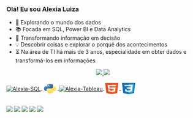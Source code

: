 ### Olá! Eu sou Alexia Luiza

- 🌟 Explorando o mundo dos dados
- 📚 Focada em SQL, Power BI e Data Analytics
- 🎨 Transformando informação em decisão
- 💡 Descobrir coisas e explorar o porquê dos acontecimentos
- ⏳ Na área de TI há mais de 3 anos, especialidade em obter dados e transformá-los em informações

<div align="center">
  <a href="https://github.com/AlexaCoast">
      <img height="180em" src="https://github-readme-stats.vercel.app/api?username=alexacoast&show_icons=true&theme=gruvbox&include_all_commits=true&count_private=true"/>
  <img height="180em" src="https://github-readme-stats.vercel.app/api/top-langs/?username=alexacoast&layout=compact&langs_count=7&theme=gruvbox"/>
</div>

<div style="display: inline_block"><br>
  <img align="center" alt="Alexia-SQL" height="30" width="40" src="https://cdn.jsdelivr.net/gh/devicons/devicon/icons/mysql/mysql-original.svg"> 
  <img align="center" alt="Alexia-Python" height="30" width="40" src="https://raw.githubusercontent.com/devicons/devicon/master/icons/python/python-original.svg">
  <img align="center" alt="Alexia-Tableau" height="30" width="40" src="https://cdn.worldvectorlogo.com/logos/tableau-software.svg">
  <img align="center" alt="Alexia-HTML" height="30" width="40" src="https://raw.githubusercontent.com/devicons/devicon/master/icons/html5/html5-original.svg">
  <img align="center" alt="Alexia-CSS" height="30" width="40" src="https://raw.githubusercontent.com/devicons/devicon/master/icons/css3/css3-original.svg">
</div>
  
  ##

<div>  
  <a href="https://instagram.com/alexiacoast" target="_blank"><img src="https://img.shields.io/badge/-Instagram-%23E4405F?style=for-the-badge&logo=instagram&logoColor=white" target="_blank"></a>
  <a href="https://discord.com/channels/@me" target="_blank"><img src="https://img.shields.io/badge/Discord-7289DA?style=for-the-badge&logo=discord&logoColor=white" target="_blank"></a> 
  <a href = "mailto:coastalexia@gmail.com"><img src="https://img.shields.io/badge/-Gmail-%23333?style=for-the-badge&logo=gmail&logoColor=white" target="_blank"></a>
  <a href="https://www.linkedin.com/in/alexia-costa-ba42211a2/" target="_blank"><img src="https://img.shields.io/badge/-LinkedIn-%230077B5?style=for-the-badge&logo=linkedin&logoColor=white" target="_blank"></a> 
  <a href="https://www.twitch.tv/#" target="_blank"><img src="https://img.shields.io/badge/Twitch-9146FF?style=for-the-badge&logo=twitch&logoColor=white" target="_blank"></a>
</div>

